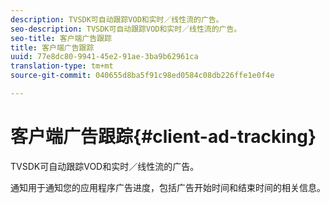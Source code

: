 ```yaml
---
description: TVSDK可自动跟踪VOD和实时／线性流的广告。
seo-description: TVSDK可自动跟踪VOD和实时／线性流的广告。
seo-title: 客户端广告跟踪
title: 客户端广告跟踪
uuid: 77e8dc80-9941-45e2-91ae-3ba9b62961ca
translation-type: tm+mt
source-git-commit: 040655d8ba5f91c98ed0584c08db226ffe1e0f4e

---
```



# 客户端广告跟踪{#client-ad-tracking}

TVSDK可自动跟踪VOD和实时／线性流的广告。

通知用于通知您的应用程序广告进度，包括广告开始时间和结束时间的相关信息。
